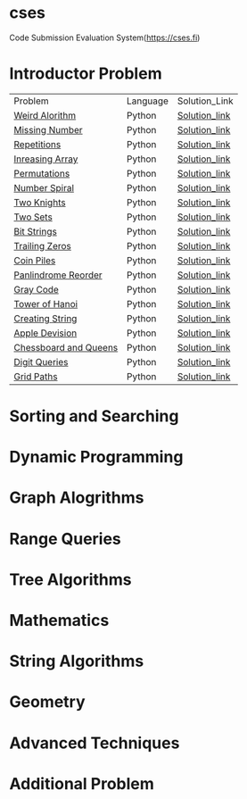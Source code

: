 # cses
Code Submission Evaluation System(https://cses.fi)
# Introductor Problem

<table> 
<tr>
<td>Problem</td>
<td>Language</td>
<td>Solution_Link</td>
</tr>

<tr>
<td><a href="https://cses.fi/problemset/task/1068"> Weird Alorithm </a></td>
<td>Python</td>
<td><a href="https://github.com/GENRATECODE/cses/blob/main/Weird_Algorithm.py">Solution_link</a></td>
</tr>

<tr>
<td><a href="https://cses.fi/problemset/task/1083"> Missing Number </a></td>
<td>Python</td>
<td><a href="https://github.com/GENRATECODE/cses/blob/main/Missing_Number.py">Solution_link</a></td>
</tr>

<tr>
<td><a href="https://cses.fi/problemset/task/1069"> Repetitions </a></td>
<td>Python</td>
<td><a href="https://github.com/GENRATECODE/cses/blob/main/Repetitions.py">Solution_link</a></td>
</tr>

<tr>
<td><a href="https://cses.fi/problemset/task/1094"> Inreasing Array </a></td>
<td>Python</td>
<td><a href="https://github.com/GENRATECODE/cses/blob/main/Increasing_Array.py">Solution_link</a></td>
</tr>

<tr>
<td><a href="https://cses.fi/problemset/task/1070"> Permutations </a></td>
<td>Python</td>
<td><a href="https://github.com/GENRATECODE/cses/blob/main/Permutations.py">Solution_link</a></td>
</tr>

<tr>
<td><a href="https://cses.fi/problemset/task/1071">Number Spiral</a></td>
<td>Python</td>
<td><a href="https://github.com/GENRATECODE/cses/blob/main/Number_spiral.py">Solution_link</a></td>
</tr>

<tr>
<td><a href="https://cses.fi/problemset/task/1072">Two Knights </a></td>
<td>Python</td>
<td><a href="https://github.com/GENRATECODE/cses/blob/main/Two_Knights.py">Solution_link</a></td>
</tr>

<tr>
<td><a href="https://cses.fi/problemset/task/1092"> Two Sets </a></td>
<td>Python</td>
<td><a href="https://github.com/GENRATECODE/cses/blob/main/Two_Set.py">Solution_link</a></td>
</tr>

<tr>
<td><a href="https://cses.fi/problemset/task/1617"> Bit Strings </a></td>
<td>Python</td>
<td><a href="">Solution_link</a></td>
</tr>

<tr>
<td><a href="https://cses.fi/problemset/task/1618"> Trailing Zeros </a></td>
<td>Python</td>
<td><a href=" ">Solution_link</a></td>
</tr>

<tr>
<td><a href="https://cses.fi/problemset/task/1754"> Coin Piles </a></td>
<td>Python</td>
<td><a href="">Solution_link</a></td>
</tr>

<tr>
<td><a href="https://cses.fi/problemset/task/1755">Panlindrome Reorder </a></td>
<td>Python</td>
<td><a href="">Solution_link</a></td>
</tr>

<tr>
<td><a href="https://cses.fi/problemset/task/2205"> Gray Code </a></td>
<td>Python</td>
<td><a href="">Solution_link</a></td>
</tr>

<tr>
<td><a href="https://cses.fi/problemset/task/2165">Tower of Hanoi</a></td>
<td>Python</td>
<td><a href="">Solution_link</a></td>
</tr>

<tr>
<td><a href="https://cses.fi/problemset/task/1622">Creating String </a></td>
<td>Python</td>
<td><a href="">Solution_link</a></td>
</tr>

<tr>
<td><a href="https://cses.fi/problemset/task/1623"> Apple Devision </a></td>
<td>Python</td>
<td><a href="">Solution_link</a></td>
</tr>

<tr>
<td><a href="https://cses.fi/problemset/task/1624">Chessboard and Queens</a></td>
<td>Python</td>
<td><a href="">Solution_link</a></td>
</tr>

<tr>
<td><a href="https://cses.fi/problemset/task/2431">Digit Queries  </a></td>
<td>Python</td>
<td><a href="">Solution_link</a></td>
</tr>

<tr>
<td><a href="https://cses.fi/problemset/task/1625"> Grid Paths </a></td>
<td>Python</td>
<td><a href="">Solution_link</a></td>
</tr>
</table>

# Sorting and Searching 

# Dynamic Programming

# Graph Alogrithms

# Range Queries

# Tree Algorithms

# Mathematics

# String Algorithms

# Geometry 

# Advanced Techniques

# Additional Problem 



